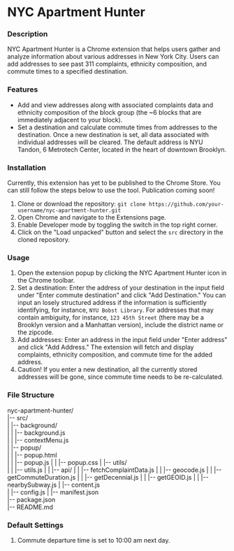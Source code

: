 # NYC Apartment Hunter
### Description
NYC Apartment Hunter is a Chrome extension that helps users gather and analyze information about various addresses in New York City. Users can add addresses to see past 311 complaints, ethnicity composition, and commute times to a specified destination.

### Features
- Add and view addresses along with associated complaints data and ethnicity composition of the block group (the ~6 blocks that are immediately adjacent to your block).  
- Set a destination and calculate commute times from addresses to the destination. Once a new destination is set, all data associated with individual addresses will be cleared. The default address is NYU Tandon, 6 Metrotech Center, located in the heart of downtown Brooklyn.  

### Installation
Currently, this extension has yet to be published to the Chrome Store. You can still follow the steps below to use the tool. Publication coming soon!  
1. Clone or download the repository: `git clone https://github.com/your-username/nyc-apartment-hunter.git`  
2. Open Chrome and navigate to the Extensions page.   
3. Enable Developer mode by toggling the switch in the top right corner.   
4. Click on the "Load unpacked" button and select the `src` directory in the cloned repository.   

### Usage
1. Open the extension popup by clicking the NYC Apartment Hunter icon in the Chrome toolbar.  
2. Set a destination: Enter the address of your destination in the input field under "Enter commute destination" and click "Add Destination." You can input an losely structured address if the information is sufficiently identifying, for instance, `NYU Bobst Library`. For addresses that may contain ambiguity, for instance, `123 45th Street` (there may be a Brooklyn version and a Manhattan version), include the district name or the zipcode. 
3. Add addresses: Enter an address in the input field under "Enter address" and click "Add Address."
The extension will fetch and display complaints, ethnicity composition, and commute time for the added address.
4. Caution! If you enter a new destination, all the currently stored addresses will be gone, since commute time needs to be re-calculated. 

### File Structure
nyc-apartment-hunter/  
|-- src/  
|   |-- background/  
|   |   |-- background.js   
|   |   |-- contextMenu.js  
|   |-- popup/  
|   |   |-- popup.html  
|   |   |-- popup.js 
|   |   |-- popup.css 
|   |-- utils/  
|   |   |-- utils.js
|   |   |-- api/
|   |       |-- fetchComplaintData.js
|   |       |-- geocode.js
|   |       |-- getCommuteDuration.js
|   |       |-- getDecennial.js
|   |       |-- getGEOID.js
|   |       |-- nearbySubway.js
|   |-- content.js  
|   |-- config.js
|   |-- manifest.json  
|-- package.json  
|-- README.md  


### Default Settings
1. Commute departure time is set to 10:00 am next day. 
